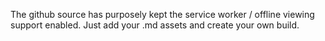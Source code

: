 
 The github source has purposely kept the service worker / offline viewing support enabled. Just add your .md assets and create your own build.